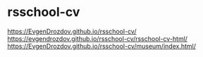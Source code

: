 # rsschool-cv
https://EvgenDrozdov.github.io/rsschool-cv/
https://evgendrozdov.github.io/rsschool-cv/rsschool-cv-html/
https://EvgenDrozdov.github.io/rsschool-cv/museum/index.html/
